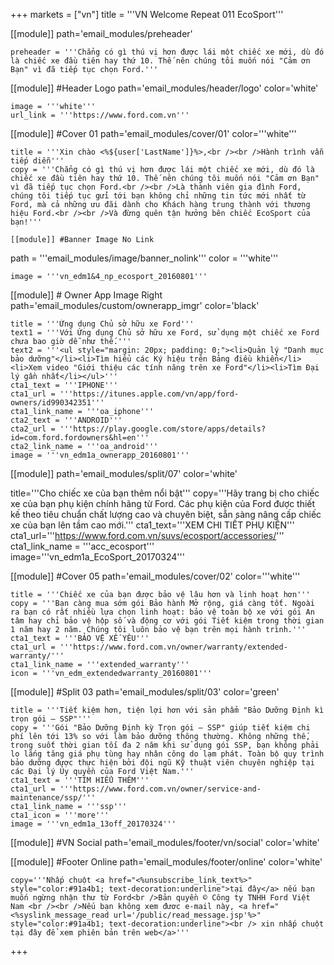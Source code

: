+++
markets = ["vn"]
title = '''VN Welcome Repeat 011 EcoSport'''

[[module]]
path='email_modules/preheader'

	preheader = '''Chẳng có gì thú vị hơn được lái một chiếc xe mới, dù đó là chiếc xe đầu tiên hay thứ 10. Thế nên chúng tôi muốn nói "Cảm ơn Bạn" vì đã tiếp tục chọn Ford.'''

[[module]] #Header Logo
path='email_modules/header/logo'
color='white'

	image = '''white'''
	url_link = '''https://www.ford.com.vn'''

[[module]] #Cover 01
path='email_modules/cover/01'
color='''white'''
 
	title = '''Xin chào <%${user['LastName']}%>,<br /><br />Hành trình vẫn tiếp diễn'''
	copy = '''Chẳng có gì thú vị hơn được lái một chiếc xe mới, dù đó là chiếc xe đầu tiên hay thứ 10. Thế nên chúng tôi muốn nói "Cảm ơn Bạn" vì đã tiếp tục chọn Ford.<br /><br />Là thành viên gia đình Ford, chúng tôi tiếp tục gửi tới bạn không chỉ những tin tức mới nhất từ Ford, mà cả những ưu đãi dành cho Khách hàng trung thành với thương hiệu Ford.<br /><br />Và đừng quên tận hưởng bên chiếc EcoSport của bạn!'''

	[[module]] #Banner Image No Link
path = '''email_modules/image/banner_nolink'''
color = '''white'''

	image = '''vn_edm1&4_np_ecosport_20160801'''

[[module]] # Owner App Image Right
path='email_modules/custom/ownerapp_imgr'
color='black'

	title = '''Ứng dụng Chủ sở hữu xe Ford'''
	text1 = '''Với Ứng dụng Chủ sở hữu xe Ford, sử dụng một chiếc xe Ford chưa bao giờ dễ như thế.'''
	text2 = '''<ul style="margin: 20px; padding: 0;"><li>Quản lý "Danh mục bảo dưỡng"</li><li>Tìm hiểu các Ký hiệu trên Bảng điều khiển</li><li>Xem video "Giới thiệu các tính năng trên xe Ford"</li><li>Tìm Đại lý gần nhất</li></ul>'''
	cta1_text = '''IPHONE'''
	cta1_url = '''https://itunes.apple.com/vn/app/ford-owners/id990342351'''
	cta1_link_name = '''oa_iphone'''
	cta2_text = '''ANDROID'''
	cta2_url = '''https://play.google.com/store/apps/details?id=com.ford.fordowners&hl=en'''
	cta2_link_name = '''oa_android'''
	image = '''vn_edm1a_ownerapp_20160801'''

 [[module]]
path='email_modules/split/07'
color='white'

title='''Cho chiếc xe của bạn thêm nổi bật'''
copy='''Hãy trang bị cho chiếc xe của bạn phụ kiện chính hãng từ Ford. Các phụ kiện của Ford được thiết kế theo tiêu chuẩn chất lượng cao và chuyên biệt, sẵn sàng nâng cấp chiếc xe của bạn lên tầm cao mới.'''
cta1_text='''XEM CHI TIẾT PHỤ KIỆN'''
cta1_url='''https://www.ford.com.vn/suvs/ecosport/accessories/'''
cta1_link_name = '''acc_ecosport'''
image='''vn_edm1a_EcoSport_20170324'''

[[module]] #Cover 05
path='email_modules/cover/02'
color='''white'''

	title = '''Chiếc xe của bạn được bảo vệ lâu hơn và linh hoạt hơn'''
	copy = '''Bạn càng mua sớm gói Bảo hành Mở rộng, giá càng tốt. Ngoài ra bạn có rất nhiều lựa chọn linh hoạt: bảo vệ toàn bộ xe với gói An tâm hay chỉ bảo vệ hộp số và động cơ với gói Tiết kiệm trong thời gian 1 năm hay 2 năm. Chúng tôi luôn bảo vệ bạn trên mọi hành trình.'''
	cta1_text = '''BẢO VỆ XẾ YÊU'''
	cta1_url = '''https://www.ford.com.vn/owner/warranty/extended-warranty/'''
	cta1_link_name = '''extended_warranty'''
	icon = '''vn_edm_extendedwarranty_20160801'''

[[module]] #Split 03
path='email_modules/split/03'
color='green'

	title = '''Tiết kiệm hơn, tiện lợi hơn với sản phẩm "Bảo Dưỡng Định kì trọn gói – SSP"'''
	copy = '''Gói "Bảo Dưỡng Định kỳ Trọn gói – SSP" giúp tiết kiệm chi phí lên tới 13% so với làm bảo dưỡng thông thường. Không những thế, trong suốt thời gian tối đa 2 năm khi sử dụng gói SSP, bạn không phải lo lắng tăng giá phụ tùng hay nhân công do lạm phát. Toàn bộ quy trình bảo dưỡng được thực hiện bởi đội ngũ Kỹ thuật viên chuyên nghiệp tại các Đại lý Ủy quyền của Ford Việt Nam.'''
	cta1_text = '''TÌM HIỂU THÊM'''
	cta1_url = '''https://www.ford.com.vn/owner/service-and-maintenance/ssp/'''
	cta1_link_name = '''ssp'''
	cta1_icon = '''more'''
	image = '''vn_edm1a_13off_20170324'''

[[module]] #VN Social
path='email_modules/footer/vn/social'
color='white'

[[module]] #Footer Online
path='email_modules/footer/online'
color='white'

	copy='''Nhấp chuột <a href="<%unsubscribe_link_text%>" style="color:#91a4b1; text-decoration:underline">tại đây</a> nếu bạn muốn ngừng nhận thư từ Ford<br />Bản quyền © Công ty TNHH Ford Việt Nam <br /><br />Nếu bạn không xem đươc e-mail này, <a href="<%syslink_message_read url='/public/read_message.jsp'%>" style="color:#91a4b1; text-decoration:underline"><br /> xin nhấp chuột tại đây để xem phiên bản trên web</a>'''


+++